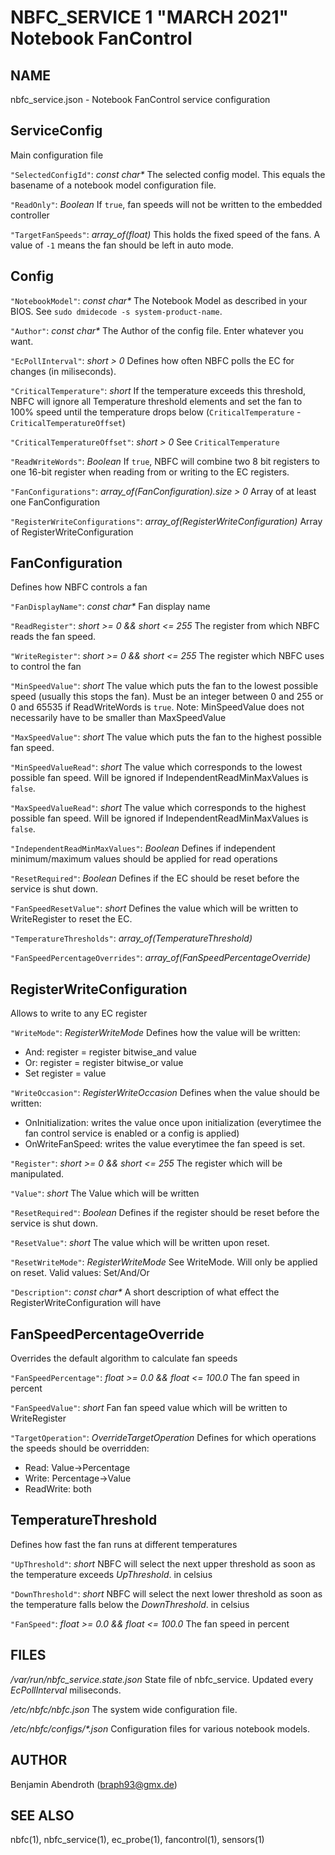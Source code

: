NBFC\_SERVICE 1 "MARCH 2021" Notebook FanControl
================================================

NAME
----

nbfc\_service.json - Notebook FanControl service configuration

ServiceConfig
-------------

Main configuration file

`"SelectedConfigId"`: *const char\**
  The selected config model. This equals the basename of a notebook model configuration file.

`"ReadOnly"`: *Boolean*
  If `true`, fan speeds will not be written to the embedded controller

`"TargetFanSpeeds"`: *array_of(float)*
  This holds the fixed speed of the fans. A value of `-1` means the fan should be left in auto mode.



Config
------



`"NotebookModel"`: *const char\**
  The Notebook Model as described in your BIOS. See `sudo dmidecode -s system-product-name`.

`"Author"`: *const char\**
  The Author of the config file. Enter whatever you want.

`"EcPollInterval"`: *short > 0*
  Defines how often NBFC polls the EC for changes (in miliseconds).

`"CriticalTemperature"`: *short*
  If the temperature exceeds this threshold, NBFC will ignore all Temperature threshold elements and set the fan to 100% speed until the temperature drops below (`CriticalTemperature` - `CriticalTemperatureOffset`)

`"CriticalTemperatureOffset"`: *short > 0*
  See `CriticalTemperature`

`"ReadWriteWords"`: *Boolean*
  If `true`, NBFC will combine two 8 bit registers to one 16-bit register when reading from or writing to the EC registers.

`"FanConfigurations"`: *array_of(FanConfiguration).size > 0*
  Array of at least one FanConfiguration

`"RegisterWriteConfigurations"`: *array_of(RegisterWriteConfiguration)*
  Array of RegisterWriteConfiguration



FanConfiguration
----------------

Defines how NBFC controls a fan

`"FanDisplayName"`: *const char\**
  Fan display name

`"ReadRegister"`: *short >= 0 && short <= 255*
  The register from which NBFC reads the fan speed.

`"WriteRegister"`: *short >= 0 && short <= 255*
  The register which NBFC uses to control the fan

`"MinSpeedValue"`: *short*
  The value which puts the fan to the lowest possible speed (usually this stops the fan). Must be an integer between 0 and 255 or 0 and 65535 if ReadWriteWords is `true`. Note: MinSpeedValue does not necessarily have to be smaller than MaxSpeedValue

`"MaxSpeedValue"`: *short*
  The value which puts the fan to the highest possible fan speed.

`"MinSpeedValueRead"`: *short*
  The value which corresponds to the lowest possible fan speed. Will be ignored if IndependentReadMinMaxValues is `false`.

`"MaxSpeedValueRead"`: *short*
  The value which  corresponds to the highest possible fan speed. Will be ignored if IndependentReadMinMaxValues is `false`.

`"IndependentReadMinMaxValues"`: *Boolean*
  Defines if independent minimum/maximum values should be applied for read operations

`"ResetRequired"`: *Boolean*
  Defines if the EC should be reset before the service is shut down.

`"FanSpeedResetValue"`: *short*
  Defines the value which will be written to WriteRegister to reset the EC.

`"TemperatureThresholds"`: *array_of(TemperatureThreshold)*
  

`"FanSpeedPercentageOverrides"`: *array_of(FanSpeedPercentageOverride)*
  



RegisterWriteConfiguration
--------------------------

Allows to write to any EC register

`"WriteMode"`: *RegisterWriteMode*
  Defines how the value will be written:
  
  - And: register = register bitwise_and value
  - Or: register = register bitwise_or value
  - Set register = value
  

`"WriteOccasion"`: *RegisterWriteOccasion*
  Defines when the value should be written:
  
  - OnInitialization: writes the value once upon initialization (everytimee the fan control service is enabled or a config is applied)
  - OnWriteFanSpeed: writes the value everytimee the fan speed is set.
  

`"Register"`: *short >= 0 && short <= 255*
  The register which will be manipulated.

`"Value"`: *short*
  The Value which will be written

`"ResetRequired"`: *Boolean*
  Defines if the register should be reset before the service is shut down.

`"ResetValue"`: *short*
  The value which will be written upon reset.

`"ResetWriteMode"`: *RegisterWriteMode*
  See WriteMode. Will only be applied on reset. Valid values: Set/And/Or

`"Description"`: *const char\**
  A short description of what effect the RegisterWriteConfiguration will have



FanSpeedPercentageOverride
--------------------------

Overrides the default algorithm to calculate fan speeds

`"FanSpeedPercentage"`: *float >= 0.0 && float <= 100.0*
  The fan speed in percent

`"FanSpeedValue"`: *short*
  Fan fan speed value which will be written to WriteRegister

`"TargetOperation"`: *OverrideTargetOperation*
  Defines for which operations the speeds should be overridden:
  
  - Read: Value->Percentage
  - Write: Percentage->Value
  - ReadWrite: both



TemperatureThreshold
--------------------

Defines how fast the fan runs at different temperatures

`"UpThreshold"`: *short*
  NBFC will select the next upper threshold as soon as the temperature exceeds *UpThreshold*. in celsius

`"DownThreshold"`: *short*
  NBFC will select the next lower threshold as soon as the temperature falls below the *DownThreshold*. in celsius

`"FanSpeed"`: *float >= 0.0 && float <= 100.0*
  The fan speed in percent



FILES
-----

*/var/run/nbfc_service.state.json*
  State file of nbfc\_service. Updated every *EcPollInterval* miliseconds.

*/etc/nbfc/nbfc.json*
  The system wide configuration file.

*/etc/nbfc/configs/\*.json*
  Configuration files for various notebook models.

AUTHOR
------

Benjamin Abendroth (braph93@gmx.de)

SEE ALSO
--------

nbfc(1), nbfc\_service(1), ec_probe(1), fancontrol(1), sensors(1)

